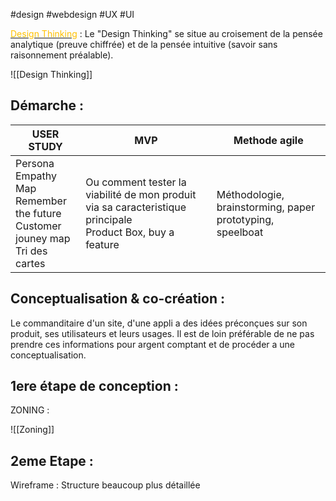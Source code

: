 #design #webdesign #UX #UI

<u><font color="#ffc000">Design Thinking</font></u> :
Le "Design Thinking" se situe au croisement de la pensée analytique (preuve chiffrée) et de la pensée intuitive (savoir sans raisonnement préalable).

![[Design Thinking]]



## **Démarche :**

| USER STUDY                                                                             | MVP                                                                                                            | Methode agile                                             |
| -------------------------------------------------------------------------------------- | -------------------------------------------------------------------------------------------------------------- | --------------------------------------------------------- |
| Persona<br>Empathy Map<br>Remember the future<br>Customer jouney map<br>Tri des cartes | Ou comment tester la viabilité de mon produit via sa caracteristique principale<br>Product  Box, buy a feature | Méthodologie, brainstorming, paper prototyping, speelboat |


## **Conceptualisation & co-création** :

Le commanditaire d'un site, d'une appli a des idées préconçues sur son produit, ses utilisateurs et leurs usages.
Il est de loin préférable de ne pas prendre ces informations pour argent comptant et de procéder a une conceptualisation.


## 1ere étape de conception :

ZONING :

![[Zoning]]

## 2eme Etape :

Wireframe : Structure beaucoup plus détaillée

